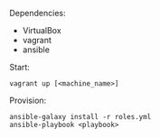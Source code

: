 Dependencies:
* VirtualBox
* vagrant
* ansible

Start:
```
vagrant up [<machine_name>]
```

Provision:
```
ansible-galaxy install -r roles.yml
ansible-playbook <playbook>
```
